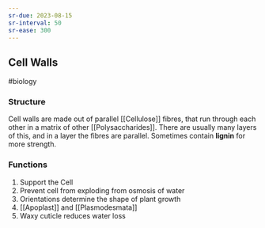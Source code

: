 ```yaml
---
sr-due: 2023-08-15
sr-interval: 50
sr-ease: 300
---
```

## Cell Walls
#biology 

### Structure
Cell walls are made out of parallel [[Cellulose]] fibres, that run through each other in a matrix of other [[Polysaccharides]]. There are usually many layers of this, and in a layer the fibres are parallel.
Sometimes contain **lignin** for more strength.

### Functions
1. Support the Cell
2. Prevent cell from exploding from osmosis of water
3. Orientations determine the shape of plant growth
4. [[Apoplast]] and [[Plasmodesmata]]
5. Waxy cuticle reduces water loss